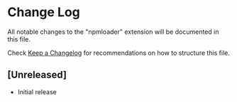 # Change Log

All notable changes to the "npmloader" extension will be documented in this file.

Check [Keep a Changelog](http://keepachangelog.com/) for recommendations on how to structure this file.

## [Unreleased]

- Initial release